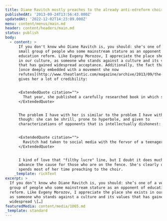 ```yaml
---
title: Diane Ravitch mostly preaches to the already anti-edreform choir
publishedAt: '2013-09-24T13:56:43.000Z'
updatedAt: '2022-12-02T14:23:09.000Z'
menu: content/menus/main.md
header: content/headers/main.md
status: publish
body:
  - content: >
      If you don't know who Diane Ravitch is, you should: she's one of a very
      small group of people who some mainstream stature as an opponent of
      education reform. Like Evgeny Morozov, I appreciate the place she exists
      in our culture, as someone who stands against a culture and its values
      that has gained widespread acceptance. Additionally, the fact that she was
      [once deeply embedded with a movement she now
      refutes](http://www.theatlantic.com/magazine/archive/2013/09/the-counterrevolutionary/309427/)
      gives her a lot of credibility:


      <ExtendedQuote citation="">
        That year, she published a carefully researched book in which she reflected on the movement she'd helped launch but could no longer support. Surveying the data, she concluded that the reform effort was just another in the parade of high hopes that policy makers and practitioners had promoted through the decades. Their strategies couldn't transform schools into engines of social mobility, because they did little to address the underlying causes of the achievement gap between white and minority students: entrenched segregation and poverty in America's urban core. The book was called [The Death and Life of the Great American School System](http://www.amazon.com/Death-Great-American-School-System/dp/0465025579), but it might as well have been called The Corrections.
      </ExtendedQuote>


      The problem I have with her is similar to the problem I have with Morozov,
      though: she can be shrill, prone to hyperbole, and given to
      characterizations of opponents that is intellectually dishonest:


      <ExtendedQuote citation="">
        Ravitch had taken to social media with the fervor of a teenager, and she responded to critics with fire-hose blasts of tweets and blog posts. Plainly thrilling to the role of polemicist, she accused one 'loathsome' reformer of having 'ruined the life' of a career educator 'for filthy lucre.' Her opponents gave as good as they got. Whitney Tilson, a financier renowned for circulating pro-reform e-mails, denounced Ravitch's 'thuggery.'
      </ExtendedQuote>


      I kind of love that "filthy lucre" line, but I doubt it does much to
      advance the cause for those who are on the fence. She's clearly one who
      spends most of her time preaching to the choir.
    _template: richText
excerpt: >
  If you don’t know who Diane Ravitch is, you should: she’s one of a very small
  group of people who some mainstream stature as an opponent of education
  reform. Like Evgeny Morozov, I appreciate the place she exists in our culture,
  as someone who stands against a culture and its values that has gained
  widespread \[…]
featuredMedia: content/media/1065.md
_template: standard
---
```


